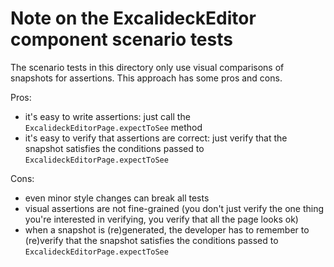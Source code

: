 # Note on the ExcalideckEditor component scenario tests

The scenario tests in this directory only use visual comparisons of snapshots
for assertions. This approach has some pros and cons.

Pros:

- it's easy to write assertions: just call the
  `ExcalideckEditorPage.expectToSee` method
- it's easy to verify that assertions are correct: just verify that the snapshot
  satisfies the conditions passed to `ExcalideckEditorPage.expectToSee`

Cons:

- even minor style changes can break all tests
- visual assertions are not fine-grained (you don't just verify the one thing
  you're interested in verifying, you verify that all the page looks ok)
- when a snapshot is (re)generated, the developer has to remember to (re)verify
  that the snapshot satisfies the conditions passed to
  `ExcalideckEditorPage.expectToSee`
